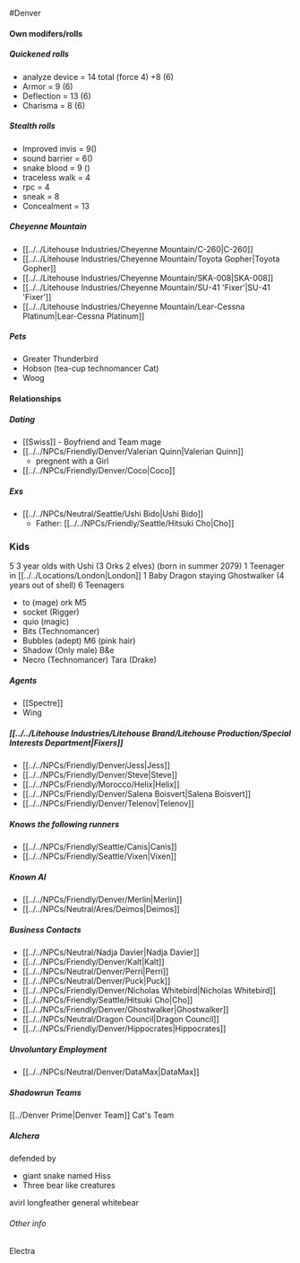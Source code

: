 #Denver 
#### Own modifers/rolls
##### Quickened rolls
- analyze device = 14 total (force 4) +8 (6)
- Armor = 9 (6)
- Deflection = 13 (6)
- Charisma = 8 (6)

##### Stealth rolls
- Improved invis =  9()
- sound barrier = 6()
- snake blood = 9 ()
- traceless walk = 4
- rpc = 4
- sneak = 8
- Concealment = 13

##### Cheyenne Mountain
- [[../../Litehouse Industries/Cheyenne Mountain/C-260|C-260]]
- [[../../Litehouse Industries/Cheyenne Mountain/Toyota Gopher|Toyota Gopher]]
- [[../../Litehouse Industries/Cheyenne Mountain/SKA-008|SKA-008]]
- [[../../Litehouse Industries/Cheyenne Mountain/SU-41 'Fixer'|SU-41 'Fixer']]
- [[../../Litehouse Industries/Cheyenne Mountain/Lear-Cessna Platinum|Lear-Cessna Platinum]]

##### Pets
- Greater Thunderbird
- Hobson (tea-cup technomancer Cat)
- Woog
#### Relationships
##### Dating
- [[Swiss]] - Boyfriend and Team mage
- [[../../NPCs/Friendly/Denver/Valerian Quinn|Valerian Quinn]]
	- pregnent with a Girl
- [[../../NPCs/Friendly/Denver/Coco|Coco]]

##### Exs
- [[../../NPCs/Neutral/Seattle/Ushi Bido|Ushi Bido]]
	- Father: [[../../NPCs/Friendly/Seattle/Hitsuki Cho|Cho]]

### Kids
5 3 year olds with Ushi (3 Orks 2 elves) (born in summer 2079)
1 Teenager in [[../../Locations/London|London]]
1 Baby Dragon staying Ghostwalker (4 years out of shell)
6 Teenagers
- to (mage) ork M5
- socket (Rigger)
- quio (magic)
- Bits (Technomancer)
- Bubbles (adept) M6 (pink hair)
- Shadow (Only male) B&e
- Necro (Technomancer)
Tara (Drake)

##### Agents
- [[Spectre]]
- Wing


##### [[../../Litehouse Industries/Litehouse Brand/Litehouse Production/Special Interests Department|Fixers]]
- [[../../NPCs/Friendly/Denver/Jess|Jess]]
- [[../../NPCs/Friendly/Denver/Steve|Steve]]
- [[../../NPCs/Friendly/Morocco/Helix|Helix]]
- [[../../NPCs/Friendly/Denver/Salena Boisvert|Salena Boisvert]]
- [[../../NPCs/Friendly/Denver/Telenov|Telenov]]

##### Knows the following runners
- [[../../NPCs/Friendly/Seattle/Canis|Canis]]
- [[../../NPCs/Friendly/Seattle/Vixen|Vixen]]

##### Known AI
- [[../../NPCs/Friendly/Denver/Merlin|Merlin]]
- [[../../NPCs/Neutral/Ares/Deimos|Deimos]]

##### Business Contacts
- [[../../NPCs/Neutral/Nadja Davier|Nadja Davier]]
- [[../../NPCs/Friendly/Denver/Kalt|Kalt]]
- [[../../NPCs/Neutral/Denver/Perri|Perri]]
- [[../../NPCs/Neutral/Denver/Puck|Puck]]
- [[../../NPCs/Friendly/Denver/Nicholas Whitebird|Nicholas Whitebird]]
- [[../../NPCs/Friendly/Seattle/Hitsuki Cho|Cho]]
- [[../../NPCs/Friendly/Denver/Ghostwalker|Ghostwalker]]
- [[../../NPCs/Neutral/Dragon Council|Dragon Council]]
- [[../../NPCs/Friendly/Denver/Hippocrates|Hippocrates]]

##### Unvoluntary Employment
- [[../../NPCs/Neutral/Denver/DataMax|DataMax]]

##### Shadowrun Teams
[[../Denver Prime|Denver Team]]
Cat's Team


##### Alchera 
defended by
- giant snake named Hiss
- Three bear like creatures


avirl longfeather
general whitebear


###### Other info
Electra